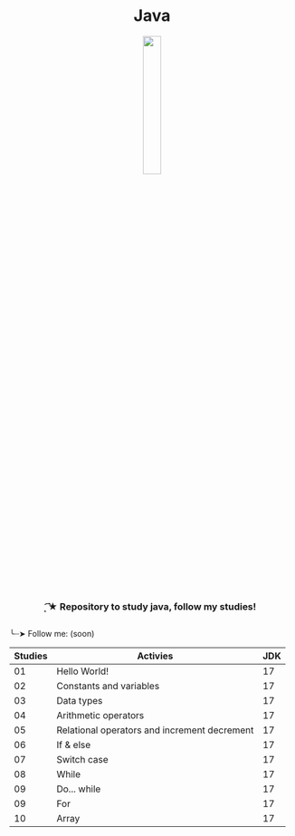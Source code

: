 <h1 align="center">
 Java
</h1>

<div align="center">
 <img src="https://github.com/Irissuu/Java/assets/161527170/de651dca-4e82-436e-b08c-253a1377721f"  width="25%" />
</div>

<h3 align="center"> 
 ͙͘͡★ Repository to study java, follow my studies!
</h3>

##
╰┈➤ Follow me: (soon)

| Studies | Activies | JDK |
| ------------- | --------- |  ------------ |
| 01 | Hello World! | 17 | 
| 02 | Constants and variables | 17 |
| 03  | Data types | 17 | 
| 04   | Arithmetic operators | 17 | 
| 05   | Relational operators and increment decrement | 17 | 
| 06   | If & else | 17 | 
| 07  | Switch case | 17 | 
| 08  | While | 17 | 
| 09  | Do... while | 17 | 
| 09  | For | 17 | 
| 10  | Array | 17 | 
